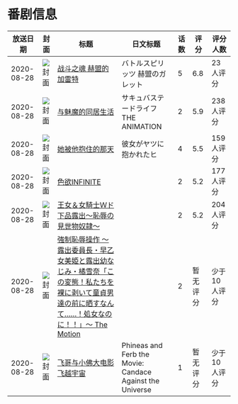# 番剧信息

|放送日期|封面|标题|日文标题|话数|评分|评分人数|
|---|---|---|---|---|---|---|
|2020-08-28|![封面](https://lain.bgm.tv/pic/cover/c/0f/d2/299139_AQy9a.jpg)|[战斗之魂 赫盟的加雷特](https://bangumi.tv/subject/299139)|バトルスピリッツ 赫盟のガレット|5|6.8|23人评分|
|2020-08-28|![封面](https://bangumi.tv/img/no_icon_subject.png)|[与魅魔的同居生活](https://bangumi.tv/subject/313826)|サキュバステードライフ THE ANIMATION|2|5.9|238人评分|
|2020-08-28|![封面](https://bangumi.tv/img/no_icon_subject.png)|[她被他抱住的那天](https://bangumi.tv/subject/313827)|彼女がヤツに抱かれたヒ|4|5.5|159人评分|
|2020-08-28|![封面](https://bangumi.tv/img/no_icon_subject.png)|[色欲INFINITE](https://bangumi.tv/subject/313828)||2|5.2|177人评分|
|2020-08-28|![封面](https://bangumi.tv/img/no_icon_subject.png)|[王女＆女騎士Ｗド下品露出～恥辱の見世物奴隷～](https://bangumi.tv/subject/313829)||2|5.2|204人评分|
|2020-08-28|![封面](https://bangumi.tv/img/no_icon_subject.png)|[強制恥辱操作 ～露出委員長・早乙女美姫と露出幼なじみ・橘雪奈「この変態！私たちを裸に剥いて童貞男達の前に晒すなんて……！処女なのに！！」～ The Motion](https://bangumi.tv/subject/344277)||2|暂无评分|少于10人评分|
|2020-08-28|![封面](https://lain.bgm.tv/pic/cover/c/82/9e/405400_6Q638.jpg)|[飞哥与小佛大电影 飞越宇宙](https://bangumi.tv/subject/405400)|Phineas and Ferb the Movie: Candace Against the Universe|1|暂无评分|少于10人评分|
